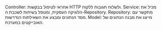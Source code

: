 Controller: אחראי לטיפול בבקשות HTTP ולשלוח תגובות ללקוח.
Service: מכיל את הלוגיקה העסקית, ומטפל בשיחות לשכבת ה-Repository.
Repository: מתקשר עם מסד הנתונים ומבצע את השאילתות הנדרשות.
Model: מייצג את מבנה הנתונים של האובייקטים במערכת.